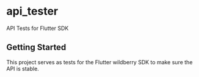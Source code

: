 # api_tester

API Tests for Flutter SDK

## Getting Started

This project serves as tests for the Flutter wildberry SDK to make sure the API is stable.
